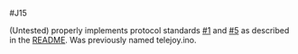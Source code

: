 #J15

(Untested) properly implements protocol standards [#1](https://github.com/osudrl/TeleJoy#sbus-1) and [#5](https://github.com/osudrl/TeleJoy#teensy-as-joystick-5) as described in the [README](https://github.com/osudrl/TeleJoy#six-protocols).  Was previously named telejoy.ino.